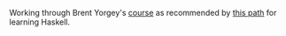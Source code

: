 Working through Brent Yorgey's [course](https://www.seas.upenn.edu/~cis194/spring13/lectures.html) as recommended 
by [this path](https://github.com/bitemyapp/learnhaskell) for learning Haskell.
